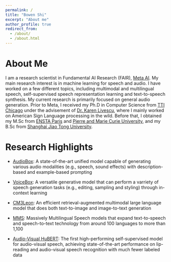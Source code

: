```yaml
---
permalink: /
title: "Bowen Shi"
excerpt: "About me"
author_profile: true
redirect_from: 
  - /about/
  - /about.html
---
```


About Me
======
I am a research scientist in Fundamental AI Research (FAIR), [Meta AI](https://ai.meta.com/research/). My main research interest is in machine learning for speech and audio. I have worked on a few different topics, including multimodal and multilingual speech, self-supervised speech representation learning and text-to-speech synthesis. My current research is primarily focused on general audio generation. Prior to Meta, I received my Ph.D in Computer Science from [TTI Chicago]() under the advisement of [Dr. Karen Livescu](), where I mainly worked on American Sign Language processing in the wild. Before that, I obtained my M.Sc from [ENSTA Paris]() and [Pierre and Marie Curie University](), and my B.Sc from [Shanghai Jiao Tong University]().

Research Highlights
======
* [AudioBox](https://ai.meta.com/blog/audiobox-generating-audio-voice-natural-language-prompts/): A state-of-the-art unified model capable of generating various audio modalities (e.g., speech, sound effects) with description-based and example-based prompting

* [VoiceBox](https://about.fb.com/news/2023/06/introducing-voicebox-ai-for-speech-generation/): A versatile generative model that can perform a varriety of speech generation tasks (e.g., editing, sampling and styling) through in-context learning

* [CM3Leon](https://ai.meta.com/blog/generative-ai-text-images-cm3leon/): An efficient retrieval-augmented multimodal large language model that does both text-to-image and image-to-text generation

* [MMS](https://about.fb.com/news/2023/05/ai-massively-multilingual-speech-technology/): Massively Multilingual Speech models that expand text-to-speech and speech-to-text technology from around 100 languages to more than 1,100

* [Audio-Visual HuBERT](https://ai.meta.com/blog/ai-that-understands-speech-by-looking-as-well-as-hearing/): The first high-performing self-supervised model for audio-visual speech, achieving state-of-the-art performance on lip-reading and audio-visual speech recognition with much fewer labeled data
